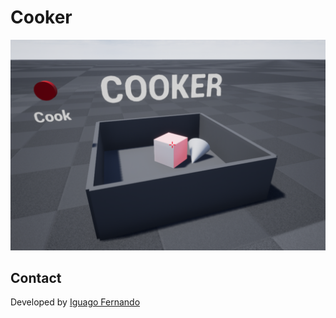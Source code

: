 # Cooker

<img src="/01.png?raw=true" width="600"/>

## Contact

Developed by [Iguago Fernando](https://iguagofernando.wordpress.com/)